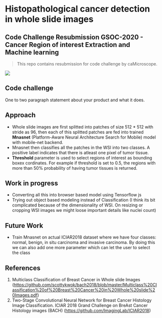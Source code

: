 # Histopathological cancer detection in whole slide images

## Code Challenge Resubmission GSOC-2020 - Cancer Region of interest Extraction and Machine learning

> This repo contains resubmission for code challenge by caMicroscope.

![](https://github.com/divyaprabha123/caMicroscopeGSOC_2/blob/master/output/FINAL.gif)


## Code challenge

One to two paragraph statement about your product and what it does.

## Approach

 - Whole slide images are first splitted into patches of size 512 * 512 with stride as 96, then each of this splitted patches are fed into trained **Mnasnet** (Platform-Aware Neural Architecture Search for Mobile) model with mobile-net backend.
 - Mnasnet then classifies all the patches in the WSI into two classes. A positive label indicates that there is atleast one pixel of tumor tissue. 
 - **Threshold** parameter is used to select regions of interest as bounding boxex cordinates. For example if threshold is set to 0.5, the regions with more than 50% probability of having tumor tissues is returned. 

## Work in progress
- Converting all this into browser based model using Tensorflow js
- Trying out object based modeling instead of Classification (I think its bit complicated because of the dimensionality of WSI. On resizing or cropping WSI images we might loose important details like nuclei count)

## Future Work
- Train Mnasnet on actual ICIAR2018 dataset where we have four classes: normal, benign, in situ carcinoma and invasive carcinoma. By doing this we can also add one more parameter which can let the user to select the class
## References

1. Multiclass Classification of Breast Cancer in Whole slide Images (https://github.com/scottykwok/bach2018/blob/master/Multiclass%20Classification%20of%20Breast%20Cancer%20in%20Whole%20slide%20Images.pdf)
2. Two-Stage Convolutional Neural Network for Breast Cancer Histology Image Classification. ICIAR 2018 Grand Challenge on BreAst Cancer Histology images (BACH) (https://github.com/ImagingLab/ICIAR2018)

